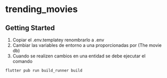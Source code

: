 # trending_movies

## Getting Started

1. Copiar el .env.templatey renombrarlo a .env
2. Cambiar las variables de entorno a una proporcionadas por (The movie db)
3. Cuando se realizen cambios en una entidad se debe ejecutar el comando

```
flutter pub run build_runner build
```
